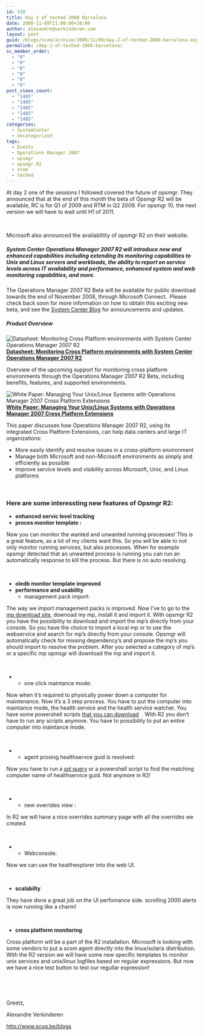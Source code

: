 ```yaml
---
id: 538
title: Day 2 of teched 2008 Barcelona
date: 2008-11-09T11:08:00+10:00
author: alexandre@verkinderen.com
layout: post
guid: /blogs/scom/archive/2008/11/09/day-2-of-teched-2008-barcelona.aspx
permalink: /day-2-of-teched-2008-barcelona/
sc_member_order:
  - "0"
  - "0"
  - "0"
  - "0"
  - "0"
  - "0"
post_views_count:
  - "1485"
  - "1485"
  - "1485"
  - "1485"
  - "1485"
categories:
  - SystemCenter
  - Uncategorized
tags:
  - Events
  - Operations Manager 2007
  - opsmgr
  - opsmgr R2
  - scom
  - teched
---
```

At day 2 one of the sessions I followed covered the future of opsmgr. They announced that at the end of this month the beta of Opsmgr R2 will be available, RC is for Q1 of 2009 and RTM in Q2 2009. For opsmgr 10, the next version we will have to wait until H1 of 2011.

&nbsp;

Microsoft also announced the availabiltity of opsmgr R2 on their website:

##### System Center Operations Manager 2007 R2 will introduce new and enhanced capabilities including extending its monitoring capabilities to Unix and Linux servers and workloads, the ability to report on service levels across IT availability and performance, enhanced system and web monitoring capabilities, and more.

The Operations Manager 2007 R2 Beta will be available for public download towards the end of November 2008, through Microsoft Connect.&nbsp; Please check back soon for more information on how to obtain this exciting new beta, and see the [System Center Blog](http://blogs.technet.com/systemcenter/) for announcements and updates.

##### Product Overview

[<img alt="Datasheet: Monitoring Cross Platform environments with System Center Operations Manager 2007 R2" src="http://i.technet.microsoft.com/dd239186.articles_20%28en-us,MSDN.10%29.gif" align="left" border="0" />](http://download.microsoft.com/download/3/a/0/3a07504e-905e-4ae4-8e46-564b774cd354/OpsMgrCrossPlatDS_Aug2008.pdf)  
[**Datasheet: Monitoring Cross Platform environments with System Center Operations Manager 2007 R2**](http://download.microsoft.com/download/3/a/0/3a07504e-905e-4ae4-8e46-564b774cd354/OpsMgrCrossPlatDS_Aug2008.pdf)

Overview of the upcoming support for monitoring cross platform environments through the Operations Manager 2007 R2 Beta, including benefits, features, and supported environments.

[<img alt="White Paper: Managing Your Unix/Linux Systems with Operations Manager 2007 Cross Platform Extensions" src="http://i.technet.microsoft.com/dd239186.articles_20%28en-us,MSDN.10%29.gif" align="left" border="0" />](http://download.microsoft.com/download/3/4/f/34f0eb37-66fa-4245-9694-2fbabaf960fe/OpsMgrCrossPlatWP_Aug2008.pdf)  
[**White Paper: Managing Your Unix/Linux Systems with Operations Manager 2007 Cross Platform Extensions**](http://download.microsoft.com/download/3/4/f/34f0eb37-66fa-4245-9694-2fbabaf960fe/OpsMgrCrossPlatWP_Aug2008.pdf)

This paper discusses how Operations Manager 2007 R2, using its integrated Cross Platform Extensions, can help data centers and large IT organizations:

  * More easily identify and resolve issues in a cross-platform environment 
  * Manage both Microsoft and non-Microsoft environments as simply and efficiently as possible 
  * Improve service levels and visibility across Microsoft, Unix, and Linux platforms 

&nbsp;

### Here are some interessting new features of Opsmgr R2:

  * **enhanced servic level tracking** 
  * **proces monitor template :** 

Now you can monitor the wanted and unwanted running processes! This is a great feature, as a lot of my clients want this. So you will be able to not only monitor running services, but also processes. When for example opsmgr detected that an unwanted process is running you can run an automatically response to kill the process. But there is no auto resolving.

&nbsp;

  * **oledb monitor template improved** 
  * **performance and usability** 
      * management pack import: 

The way we import management packs is improved. Now I&rsquo;ve to go to the [mp download site](http://technet.microsoft.com/en-us/opsmgr/cc539535.aspx), downoad my mp, install it and import it. With opsmgr R2 you have the possibility to download and import the mp&rsquo;s directly from your console. So you have the choice to import a local mp or to use the webservice and search for mp&rsquo;s directly from your console. Opsmgr will automatically check for missing dependency&rsquo;s and propose the mp&rsquo;s you should import to resolve the problem. After you selected a category of mp&rsquo;s or a specific mp opmsgr will download the mp and import it.

&nbsp;

  * &nbsp; 
      * one click maintance mode: 

Now when it&rsquo;s required to physically power down a computer for maintenance. Now it&rsquo;s a 3 step process. You have to put the computer into maintance mode, the health service and the heatlh service watcher. You have some powershell scripts [that you can download](http://blogs.technet.com/cliveeastwood/archive/2007/09/18/agentmm-a-command-line-tool-to-place-opsmgr-agents-into-maintenance-mode.aspx)&nbsp; . With R2 you don&rsquo;t have to run any scripts anymore. You have to possibility to put an entire computer into maintance mode.

&nbsp;

  * &nbsp; 
      * agent proxing healthservce guid is resolved: 

Now you have to run a [sql query](/blogs/scom/archive/2008/07/17/how-to-find-match-the-guid-to-an-agent.aspx) or a powershell script to find the matching computer name of healthservice guid. Not anymore in R2!

&nbsp;

  * &nbsp; 
      * new overrides view : 

In R2 we will have a nice overrides summary page with all the overrides we created.

&nbsp;

  * &nbsp; 
      * Webconsole: 

Now we can use the healthexplorer into the web UI.

&nbsp;

  * **scalabilty** 

They have done a great job on the UI perfomance side. scrolling 2000 alerts is now running like a charm!

&nbsp;

  * **cross platform monitoring** 

Cross platform will be a part of the R2 installation. Microsoft is looking with some vendors to put a scom agent directly into the linux/solaris distribution. With the R2 version we will have some new specific templates to monitor unix services and unix/linux logfiles based on regular expressions. But now we have a nice test button to test our regullar expression!

&nbsp;

&nbsp;

Greetz,

Alexandre Verkinderen

<http://www.scug.be/blogs>